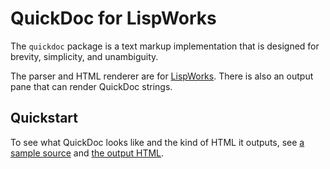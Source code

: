 # QuickDoc for LispWorks

The `quickdoc` package is a text markup implementation that is designed for brevity, simplicity, and unambiguity.

The parser and HTML renderer are for [LispWorks](http://www.lispworks.com). There is also an output pane that can render QuickDoc strings.

## Quickstart

To see what QuickDoc looks like and the kind of HTML it outputs, see [a sample source](http://raw.github.com/massung/quickdoc/master/test.txt) and [the output HTML](http://github.com/massung/quickdoc/master/test.html).

